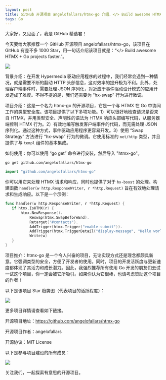 ```yaml
---
layout: post
title: GitHub 开源项目 angelofallars/htmx-go 介绍，</> Build awesome HTMX + Go projects faster.
tags: Go
---
```


大家好，又见面了，我是 GitHub 精选君！

今天要给大家推荐一个 GitHub 开源项目 angelofallars/htmx-go，该项目在 GitHub 有差不多 1000 Star，用一句话介绍该项目就是：“</> Build awesome HTMX + Go projects faster.”。



![](https://github.com/angelofallars/htmx-go/assets/39676098/c1a14954-27fd-4276-8948-0800e5372b14)



背景介绍：在开发 Hypermedia 驱动应用程序的过程中，我们经常会遇到一种情况，就是需要不断的翻动 HTTP 头部信息，这对效率的提升极为不利。此外，处理客户端事件时，需要处理 JSON 序列化，对近应于事件驱动设计模式的应用开发造成了难度。不得不提的是，我们还需要为 “hx-swap” 行为进行微调。

项目介绍：这是一个名为 htmx-go 的开源项目，它是一个与 HTMX 在 Go 中协同工作的类型安全库。该项目提供了以下多项功能。1）可以很好地检查请求是否来自 HTMX，并用类型安全、声明性的语法为 HTMX 响应头部编写代码，从服务器端控制 HTMX 行为。2）有效地编写触发客户端事件的代码，而无需处理 JSON 序列化。通过这种方式，事件驱动应用程序更容易开发。3）使用 “Swap Strategy” 方法进行 “hx-swap” 行为的微调。它使用标准的 `net/http` 类型，并且提供了与 `templ` 组件的基本集成。

如何使用：你可以使用 “go get” 命令进行安装，然后导入 "htmx-go"。

```sh
go get github.com/angelofallars/htmx-go
```
```go
import "github.com/angelofallars/htmx-go"
```
你可以用它来处理 HTMX 请求和响应，同时也提供了对于 `hx-boost` 的处理。构建函数 `handler(w http.ResponseWriter, r *http.Request)` 旨在有效地处理请求和生成响应。以下是一个示例：
 ```go
func handler(w http.ResponseWriter, r *http.Request) {
	if htmx.IsHTMX(r) {
		htmx.NewResponse().
			Reswap(htmx.SwapBeforeEnd).
			Retarget("#contacts").
			AddTrigger(htmx.Trigger("enable-submit")).
			AddTrigger(htmx.TriggerDetail("display-message", "Hello world!")).
			Write(w)
	}
}
```

项目推介：htmx-go 是一个令人兴奋的项目，无论实现方式还是理念都颇具新意。它强调类型的安全，方便了开发者的使用。同时，项目的开发活跃度与更新速度都体现了其活力和成长潜力。因此，我强烈推荐所有使用 Go 开发的朋友们去试一试这个项目，你一定会被它所吸引。如果你认为它很棒，也请考虑赞助这个项目的作者！


以下是该项目 Star 趋势图（代表项目的活跃程度）：

![](https://api.star-history.com/svg?repos=angelofallars/htmx-go&type=Timeline)

更多项目详情请查看如下链接。

开源项目地址：https://github.com/angelofallars/htmx-go 

开源项目作者：angelofallars

开源协议：MIT License

以下是参与项目建设的所有成员：

![](https://contrib.rocks/image?repo=angelofallars/htmx-go)

关注我们，一起探索有意思的开源项目。

